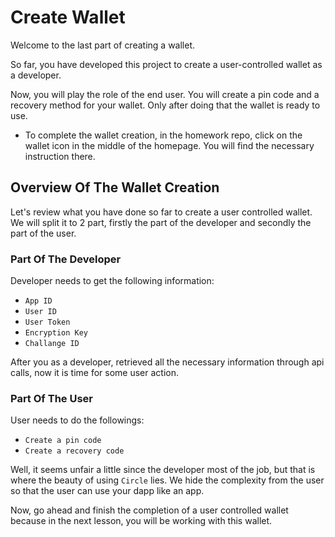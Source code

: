 # Create Wallet

Welcome to the last part of creating a wallet.

So far, you have developed this project to create a user-controlled wallet as a developer.

Now, you will play the role of the end user.
You will create a pin code and a recovery method for your wallet.
Only after doing that the wallet is ready to use.

- To complete the wallet creation, in the homework repo, click on the wallet icon in the middle of the homepage.
  You will find the necessary instruction there.

## Overview Of The Wallet Creation

Let's review what you have done so far to create a user controlled wallet.
We will split it to 2 part, firstly the part of the developer and secondly the part of the user.

### Part Of The Developer

Developer needs to get the following information:

- `App ID`
- `User ID`
- `User Token`
- `Encryption Key`
- `Challange ID`

After you as a developer, retrieved all the necessary information through api calls, now it is time for some user action.

### Part Of The User

User needs to do the followings:

- `Create a pin code`
- `Create a recovery code`

Well, it seems unfair a little since the developer most of the job, but that is where the beauty of using `Circle` lies. We hide the complexity from the user so that the user can use your dapp like an app.

Now, go ahead and finish the completion of a user controlled wallet because in the next lesson, you will be working with this wallet.

